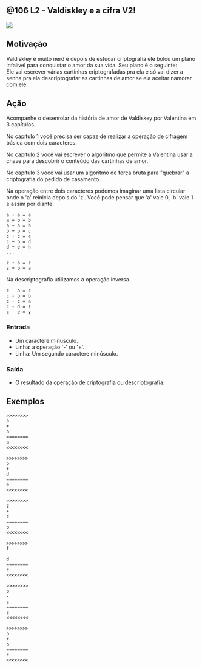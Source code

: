 ## @106 L2 - Valdiskley e a cifra V2!


![](https://raw.githubusercontent.com/qxcodefup/moodle/master/base/106/__capa.jpg)

## Motivação

Valdiskley é muito nerd e depois de estudar criptografia ele bolou um plano infalível para conquistar o amor da sua vida. Seu plano é o seguinte:  
Ele vai escrever várias cartinhas criptografadas pra ela e só vai dizer a senha pra ela descriptografar as cartinhas de amor se ela aceitar namorar com ele.

## Ação

Acompanhe o desenrolar da história de amor de Valdiskey por Valentina em 3 capítulos.

No capítulo 1 você precisa ser capaz de realizar a operação de cifragem básica com dois caracteres.

No capítulo 2 você vai escrever o algoritmo que permite a Valentina usar a chave para descobrir o conteúdo das cartinhas de amor.

No capítulo 3 você vai usar um algoritmo de força bruta para "quebrar" a criptografia do pedido de casamento.

Na operação entre dois caracteres podemos imaginar uma lista circular onde o 'a' reinicia depois do 'z'. Você pode pensar que 'a' vale 0, 'b' vale 1 e assim por diante.

```
a + a = a 
a + b = b   
b + a = b 
b + b = c 
c + c = e 
c + b = d 
d + e = h
...

z + a = z
z + b = a
```

Na descriptografia utilizamos a operação inversa.

```
c - a = c
c - b = b
c - c = a
c - d = z
c - e = y  
```
### Entrada

*   Um caractere minusculo.
*   Linha: a operação '-' ou '+'.
*   Linha: Um segundo caractere minúsculo.

### Saída

*   O resultado da operação de criptografia ou descriptografia.  

## Exemplos

```
>>>>>>>>
a
+
a
========
a
<<<<<<<<

>>>>>>>>
b
+
d
========
e
<<<<<<<<

>>>>>>>>
z
+
c
========
b
<<<<<<<<

>>>>>>>>
f
-
d
========
c
<<<<<<<<

>>>>>>>>
b
-
c
========
z
<<<<<<<<

>>>>>>>>
b
+
b
========
c
<<<<<<<<
```

#
